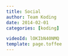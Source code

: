 ```yaml
---
title: Social
author: Team Koding
date: 2014-02-01
categories: [koding]

videoId: lOKIbN40NMQ
template: page.toffee
---
```


